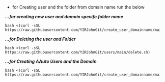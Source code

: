 - for Creating user and the folder from domain name run the below

***...for creating new user and domain specifc folder name***
```
bash <(curl -sSL https://raw.githubusercontent.com/YIRJohnGit/create_user_domainname/main/create_user.sh)
```

***...for Deleting the user and Folder***
```
bash <(curl -sSL https://raw.githubusercontent.com/YIRJohnGit/users/main/delete.sh)
```

***...for Creating AAuto Users and the Domain***
```
bash <(curl -sSL https://raw.githubusercontent.com/YIRJohnGit/create_user_domainname/main/auto_user_name.sh)
```
